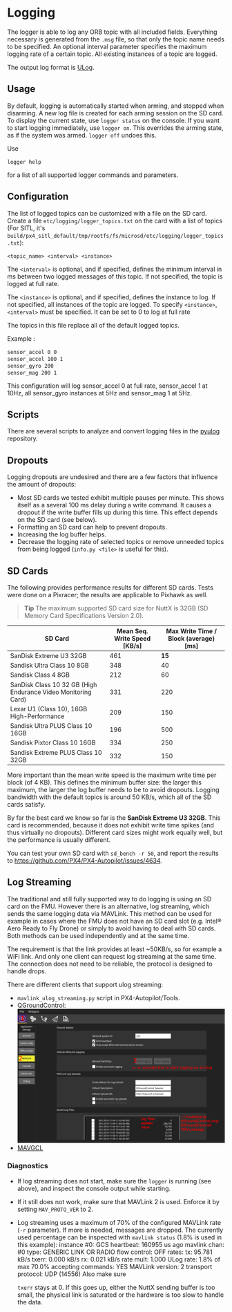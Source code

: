 # Logging

The logger is able to log any ORB topic with all included fields. Everything necessary is generated from the `.msg` file, so that only the topic name needs to be specified. An optional interval parameter specifies the maximum logging rate of a certain topic. All existing instances of a topic are logged.

The output log format is [ULog](../log/ulog_file_format.md).

## Usage

By default, logging is automatically started when arming, and stopped when disarming. A new log file is created for each arming session on the SD card. To display the current state, use `logger status` on the console. If you want to start logging immediately, use `logger on`. This overrides the arming state, as if the system was armed. `logger off` undoes this.

Use

    logger help
    

for a list of all supported logger commands and parameters.

## Configuration

The list of logged topics can be customized with a file on the SD card. Create a file `etc/logging/logger_topics.txt` on the card with a list of topics (For SITL, it's `build/px4_sitl_default/tmp/rootfs/fs/microsd/etc/logging/logger_topics.txt`):

    <topic_name> <interval> <instance>
    

The `<interval>` is optional, and if specified, defines the minimum interval in ms between two logged messages of this topic. If not specified, the topic is logged at full rate.

The `<instance>` is optional, and if specified, defines the instance to log. If not specified, all instances of the topic are logged. To specify `<instance>`, `<interval>` must be specified. It can be set to 0 to log at full rate

The topics in this file replace all of the default logged topics.

Example :

    sensor_accel 0 0
    sensor_accel 100 1
    sensor_gyro 200
    sensor_mag 200 1
    

This configuration will log sensor_accel 0 at full rate, sensor_accel 1 at 10Hz, all sensor_gyro instances at 5Hz and sensor_mag 1 at 5Hz.

## Scripts

There are several scripts to analyze and convert logging files in the [pyulog](https://github.com/PX4/pyulog) repository.

## Dropouts

Logging dropouts are undesired and there are a few factors that influence the amount of dropouts:

- Most SD cards we tested exhibit multiple pauses per minute. This shows itself as a several 100 ms delay during a write command. It causes a dropout if the write buffer fills up during this time. This effect depends on the SD card (see below).
- Formatting an SD card can help to prevent dropouts.
- Increasing the log buffer helps.
- Decrease the logging rate of selected topics or remove unneeded topics from being logged (`info.py <file>` is useful for this).

## SD Cards

The following provides performance results for different SD cards. Tests were done on a Pixracer; the results are applicable to Pixhawk as well.

> **Tip** The maximum supported SD card size for NuttX is 32GB (SD Memory Card Specifications Version 2.0).

| SD Card                                                       | Mean Seq. Write Speed [KB/s] | Max Write Time / Block (average) [ms] |
| ------------------------------------------------------------- | ---------------------------- | ------------------------------------- |
| SanDisk Extreme U3 32GB                                       | 461                          | **15**                                |
| Sandisk Ultra Class 10 8GB                                    | 348                          | 40                                    |
| Sandisk Class 4 8GB                                           | 212                          | 60                                    |
| SanDisk Class 10 32 GB (High Endurance Video Monitoring Card) | 331                          | 220                                   |
| Lexar U1 (Class 10), 16GB High-Performance                    | 209                          | 150                                   |
| Sandisk Ultra PLUS Class 10 16GB                              | 196                          | 500                                   |
| Sandisk Pixtor Class 10 16GB                                  | 334                          | 250                                   |
| Sandisk Extreme PLUS Class 10 32GB                            | 332                          | 150                                   |

More important than the mean write speed is the maximum write time per block (of 4 KB). This defines the minimum buffer size: the larger this maximum, the larger the log buffer needs to be to avoid dropouts. Logging bandwidth with the default topics is around 50 KB/s, which all of the SD cards satisfy.

By far the best card we know so far is the **SanDisk Extreme U3 32GB**. This card is recommended, because it does not exhibit write time spikes (and thus virtually no dropouts). Different card sizes might work equally well, but the performance is usually different.

You can test your own SD card with `sd_bench -r 50`, and report the results to https://github.com/PX4/PX4-Autopilot/issues/4634.

## Log Streaming

The traditional and still fully supported way to do logging is using an SD card on the FMU. However there is an alternative, log streaming, which sends the same logging data via MAVLink. This method can be used for example in cases where the FMU does not have an SD card slot (e.g. Intel® Aero Ready to Fly Drone) or simply to avoid having to deal with SD cards. Both methods can be used independently and at the same time.

The requirement is that the link provides at least ~50KB/s, so for example a WiFi link. And only one client can request log streaming at the same time. The connection does not need to be reliable, the protocol is designed to handle drops.

There are different clients that support ulog streaming:

- `mavlink_ulog_streaming.py` script in PX4-Autopilot/Tools.
- QGroundControl: ![QGC Log Streaming](../../assets/gcs/qgc-log-streaming.png)
- [MAVGCL](https://github.com/ecmnet/MAVGCL)

### Diagnostics

- If log streaming does not start, make sure the `logger` is running (see above), and inspect the console output while starting.
- If it still does not work, make sure that MAVLink 2 is used. Enforce it by setting `MAV_PROTO_VER` to 2.
- Log streaming uses a maximum of 70% of the configured MAVLink rate (`-r` parameter). If more is needed, messages are dropped. The currently used percentage can be inspected with `mavlink status` (1.8% is used in this example): 
        instance #0:
              GCS heartbeat:  160955 us ago
              mavlink chan: #0
              type:           GENERIC LINK OR RADIO
              flow control:   OFF
              rates:
              tx: 95.781 kB/s
              txerr: 0.000 kB/s
              rx: 0.021 kB/s
              rate mult: 1.000
              ULog rate: 1.8% of max 70.0%
              accepting commands: YES
              MAVLink version: 2
              transport protocol: UDP (14556) Also make sure 
    
    `txerr` stays at 0. If this goes up, either the NuttX sending buffer is too small, the physical link is saturated or the hardware is too slow to handle the data.